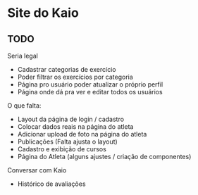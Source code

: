 # Site do Kaio

## TODO

Seria legal
- Cadastrar categorias de exercício
- Poder filtrar os exercícios por categoria
- Página pro usuário poder atualizar o próprio perfil
- Página onde dá pra ver e editar todos os usuários


O que falta:
- Layout da página de login / cadastro
- Colocar dados reais na página do atleta
- Adicionar upload de foto na página do atleta
- Publicações (Falta ajusta o layout)
- Cadastro e exibição de cursos
- Página do Atleta (alguns ajustes / criação de componentes)


Conversar com Kaio
- Histórico de avaliações
